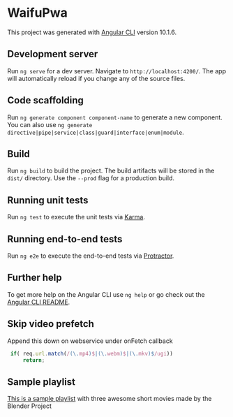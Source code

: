 # WaifuPwa

This project was generated with [Angular CLI](https://github.com/angular/angular-cli) version 10.1.6.

## Development server

Run `ng serve` for a dev server. Navigate to `http://localhost:4200/`. The app will automatically reload if you change any of the source files.

## Code scaffolding

Run `ng generate component component-name` to generate a new component. You can also use `ng generate directive|pipe|service|class|guard|interface|enum|module`.

## Build

Run `ng build` to build the project. The build artifacts will be stored in the `dist/` directory. Use the `--prod` flag for a production build.

## Running unit tests

Run `ng test` to execute the unit tests via [Karma](https://karma-runner.github.io).

## Running end-to-end tests

Run `ng e2e` to execute the end-to-end tests via [Protractor](http://www.protractortest.org/).

## Further help

To get more help on the Angular CLI use `ng help` or go check out the [Angular CLI README](https://github.com/angular/angular-cli/blob/master/README.md).

## Skip video prefetch
Append this down on webservice under  onFetch callback

```js
 if( req.url.match(/(\.mp4)$|(\.webm)$|(\.mkv)$/ugi))
     return;
```

## Sample playlist

[This is a sample playlist](https://gist.github.com/marcospampi/3bec49ee46712ee8aa4da9b0b4491e90) with three awesome short movies made by the Blender Project